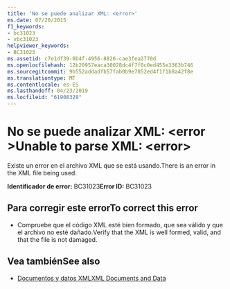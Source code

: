 ```yaml
---
title: 'No se puede analizar XML: <error>'
ms.date: 07/20/2015
f1_keywords:
- bc31023
- vbc31023
helpviewer_keywords:
- BC31023
ms.assetid: c7e1df39-0b4f-4956-8826-cae3fea2770d
ms.openlocfilehash: 12b20957eaca30028dc4f7f0c0ed455e3363b746
ms.sourcegitcommit: 9b552addadfb57fab0b9e7852ed4f1f1b8a42f8e
ms.translationtype: MT
ms.contentlocale: es-ES
ms.lasthandoff: 04/23/2019
ms.locfileid: "61908328"
---
```

# <a name="unable-to-parse-xml-error"></a><span data-ttu-id="c4f54-102">No se puede analizar XML: \<error ></span><span class="sxs-lookup"><span data-stu-id="c4f54-102">Unable to parse XML: \<error></span></span>
<span data-ttu-id="c4f54-103">Existe un error en el archivo XML que se está usando.</span><span class="sxs-lookup"><span data-stu-id="c4f54-103">There is an error in the XML file being used.</span></span>  
  
 <span data-ttu-id="c4f54-104">**Identificador de error:** BC31023</span><span class="sxs-lookup"><span data-stu-id="c4f54-104">**Error ID:** BC31023</span></span>  
  
## <a name="to-correct-this-error"></a><span data-ttu-id="c4f54-105">Para corregir este error</span><span class="sxs-lookup"><span data-stu-id="c4f54-105">To correct this error</span></span>  
  
-   <span data-ttu-id="c4f54-106">Compruebe que el código XML esté bien formado, que sea válido y que el archivo no esté dañado.</span><span class="sxs-lookup"><span data-stu-id="c4f54-106">Verify that the XML is well formed, valid, and that the file is not damaged.</span></span>  
  
## <a name="see-also"></a><span data-ttu-id="c4f54-107">Vea también</span><span class="sxs-lookup"><span data-stu-id="c4f54-107">See also</span></span>

- [<span data-ttu-id="c4f54-108">Documentos y datos XML</span><span class="sxs-lookup"><span data-stu-id="c4f54-108">XML Documents and Data</span></span>](../../standard/data/xml/index.md)
